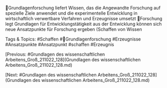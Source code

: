 Grundlagenforschung liefert Wissen, das die Angewandte Forschung auf spezielle 
Ziele anwendet und die experimentelle Entwicklung in wirtschaftlich verwertbare 
Verfahren und Erzeugnisse umsetzt
Forschung legt Grundlagen für Entwicklungstätigkeit aus der Entwicklung 
können sich neue Ansatzpunkte für Forschung ergeben (Schaffen von Wissen 

   Tags & Topics:
   #Schaffen
   #Grundlagenforschung
   #Erzeugnisse
   #Ansatzpunkte
   #Ansatzpunkt
   #schaffen
   #Erzeugnis

[Previous: #Grundlagen des wissenschaftlichen Arbeitens_Groß_211022_128](Grundlagen des wissenschaftlichen Arbeitens_Groß_211022_128.md)

[Next: #Grundlagen des wissenschaftlichen Arbeitens_Groß_211022_128](Grundlagen des wissenschaftlichen Arbeitens_Groß_211022_128.md)